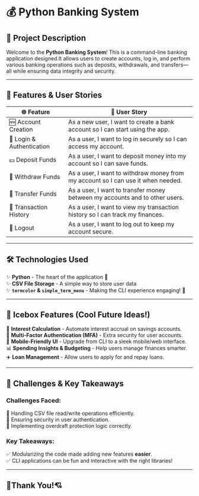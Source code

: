 # 💰 Python Banking System

## 🏦 Project Description
Welcome to the **Python Banking System**! This is a command-line banking application designed.It allows users to create accounts, log in, and perform various banking operations such as deposits, withdrawals, and transfers—all while ensuring data integrity and security.

---------------------------------------------------

## 📖 Features & User Stories
| 🌐 **Feature**           | 🙍 **User Story** |
|-------------------------|------------------|
| 🆕 Account Creation     | As a new user, I want to create a bank account so I can start using the app. |
| 🔑 Login & Authentication | As a user, I want to log in securely so I can access my account. |
| 💵 Deposit Funds        | As a user, I want to deposit money into my account so I can save funds. |
| 🏧 Withdraw Funds       | As a user, I want to withdraw money from my account so I can use it when needed. |
| 🔄 Transfer Funds       | As a user, I want to transfer money between my accounts and to other users. |
| 📜 Transaction History  | As a user, I want to view my transaction history so I can track my finances. |
| 🚪 Logout               | As a user, I want to log out to keep my account secure. |

-----------------------------------------

## 🛠️ Technologies Used
✨ **Python** - The heart of the application 💖  
✨ **CSV File Storage** - A simple way to store user data  
✨ **`termcolor` & `simple_term_menu`** - Making the CLI experience engaging! 🎨  

-----------------------------------------

## 🧊 Icebox Features (Cool Future Ideas!)
🎯 **Interest Calculation** - Automate interest accrual on savings accounts.  
🔐 **Multi-Factor Authentication (MFA)** - Extra security for user accounts.  
📱 **Mobile-Friendly UI** - Upgrade from CLI to a sleek mobile/web interface.  
📊 **Spending Insights & Budgeting** - Help users manage finances smarter.  
✈️ **Loan Management** - Allow users to apply for and repay loans.  

-------------------------

## 🚀 Challenges & Key Takeaways
### **Challenges Faced:**
🛑 Handling CSV file read/write operations efficiently.  
🛑 Ensuring security in user authentication.  
🛑 Implementing overdraft protection logic correctly.  

### **Key Takeaways:**  
✅ Modularizing the code made adding new features **easier**.  
✅ CLI applications can be fun and interactive with the right libraries!  

-----------------------

## 🎉Thank You!💘